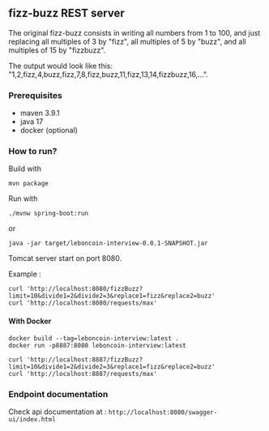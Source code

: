 ## fizz-buzz REST server

The original fizz-buzz consists in writing all numbers from 1 to 100, and just replacing all multiples of 3 by "fizz", all multiples of 5 by "buzz", and all multiples of 15 by "fizzbuzz".

The output would look like this: "1,2,fizz,4,buzz,fizz,7,8,fizz,buzz,11,fizz,13,14,fizzbuzz,16,...".


### Prerequisites
- maven 3.9.1
- java 17
- docker (optional)


### How to run?

Build with 

```agsl
mvn package
```

Run with
```agsl
./mvnw spring-boot:run
```
or 
```agsl
java -jar target/leboncoin-interview-0.0.1-SNAPSHOT.jar
```

Tomcat server start on port 8080.

Example :
```
curl 'http://localhost:8080/fizzBuzz?limit=10&divide1=2&divide2=3&replace1=fizz&replace2=buzz'
curl 'http://localhost:8080/requests/max'
```

#### With Docker

```agsl
docker build --tag=leboncoin-interview:latest .
docker run -p8887:8080 leboncoin-interview:latest
```

```
curl 'http://localhost:8887/fizzBuzz?limit=10&divide1=2&divide2=3&replace1=fizz&replace2=buzz'
curl 'http://localhost:8887/requests/max'
```


### Endpoint documentation
Check api documentation at :
`http://localhost:8080/swagger-ui/index.html`